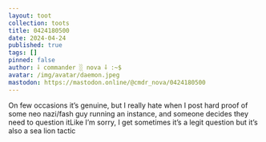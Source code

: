 ```yaml
---
layout: toot
collection: toots
title: 0424180500
date: 2024-04-24
published: true
tags: []
pinned: false
author: ⸸ commander ░ nova ⸸ :~$
avatar: /img/avatar/daemon.jpeg
mastodon: https://mastodon.online/@cmdr_nova/0424180500
---
```


On few occasions it’s genuine, but I really hate when I post hard proof of some neo nazi/fash guy running an instance, and someone decides they need to question itLike I’m sorry, I get sometimes it’s a legit question but it’s also a sea lion tactic

